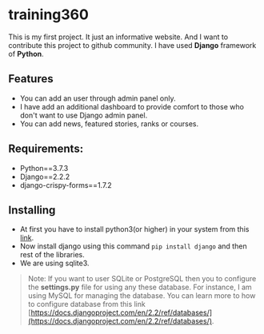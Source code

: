 # training360

This is my first project. It just an informative website. And I want to contribute this project to github community. I have used **Django** framework of **Python**.

## Features
* You can add an user through admin panel only.
* I have add an additional dashboard to provide comfort to those who don't want to use Django admin panel.
* You can add news, featured stories, ranks or courses. 

## Requirements:
* Python==3.7.3
* Django==2.2.2
* django-crispy-forms==1.7.2

## Installing
* At first you have to install python3(or higher) in your system from this [link](https://www.python.org/downloads/).
* Now install django using this command `pip install django` and then rest of the libraries.
* We are using sqlite3.
> Note:
> If you want to user SQLite or PostgreSQL then you to configure the **settings.py** file for using any these database. For instance, I am using MySQL for managing the database. You can learn more to how to configure database from this link [https://docs.djangoproject.com/en/2.2/ref/databases/](https://docs.djangoproject.com/en/2.2/ref/databases/). 
